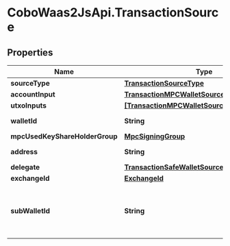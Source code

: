 # CoboWaas2JsApi.TransactionSource

## Properties

Name | Type | Description | Notes
------------ | ------------- | ------------- | -------------
**sourceType** | [**TransactionSourceType**](TransactionSourceType.md) |  | 
**accountInput** | [**TransactionMPCWalletSourceAccountInput**](TransactionMPCWalletSourceAccountInput.md) |  | [optional] 
**utxoInputs** | [**[TransactionMPCWalletSourceUtxoInputsInner]**](TransactionMPCWalletSourceUtxoInputsInner.md) |  | [optional] 
**walletId** | **String** | The Wallet ID. | 
**mpcUsedKeyShareHolderGroup** | [**MpcSigningGroup**](MpcSigningGroup.md) |  | 
**address** | **String** | The wallet address. | 
**delegate** | [**TransactionSafeWalletSourceDelegate**](TransactionSafeWalletSourceDelegate.md) |  | [optional] 
**exchangeId** | [**ExchangeId**](ExchangeId.md) |  | 
**subWalletId** | **String** | The exchange trading account or a sub-wallet ID. | [optional] 


